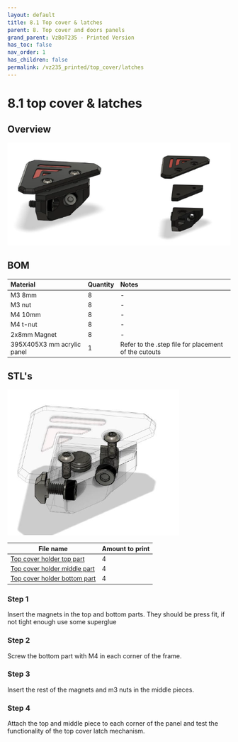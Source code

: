 ```yaml
---
layout: default
title: 8.1 Top cover & latches
parent: 8. Top cover and doors panels
grand_parent: VzBoT235 - Printed Version 
has_toc: false
nav_order: 1
has_children: false
permalink: /vz235_printed/top_cover/latches
---
```


# 8.1 top cover & latches

## Overview
![Overview](../../assets/images/manual/vz235_printed/top_cover/top_cover_overview.png)
<br/>

## BOM

| Material        | Quantity          | Notes |
|:-------------|:------------------|:------|
| M3 8mm           | 8 | - |
| M3 nut | 8 | - |
| M4 10mm | 8 | - |
| M4 t-nut | 8 | - |
| 2x8mm Magnet | 8 | - |
| 395X405X3 mm acrylic panel | 1 | Refer to the .step file for placement of the cutouts |

## STL's
![Detail](../../assets/images/manual/vz235_printed/top_cover/top_cover_detail.png)
<br/>

| File name | Amount to print |
|-----------|-----------------|
| <a href="https://github.com/VzBoT3D/VzBoT-Vz235/blob/main/Assemblies%20%26%20STL/Frame/Frame%20brace.stl" target="_blank">Top cover holder top part</a> | 4 |
| <a href="https://github.com/VzBoT3D/VzBoT-Vz235/blob/main/Assemblies%20%26%20STL/Frame/Frame%20brace.stl" target="_blank">Top cover holder middle part</a> | 4 |
| <a href="https://github.com/VzBoT3D/VzBoT-Vz235/blob/main/Assemblies%20%26%20STL/Frame/Frame%20brace.stl" target="_blank">Top cover holder bottom part</a> | 4 |

### Step 1
Insert the magnets in the top and bottom parts. They should be press fit, if not tight enough use some superglue

### Step 2
Screw the bottom part with M4 in each corner of the frame.

### Step 3
Insert the rest of the magnets and m3 nuts in the middle pieces.

### Step 4
Attach the top and middle piece to each corner of the panel and test the functionality of the top cover latch mechanism.